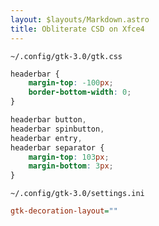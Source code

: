 ```yaml
---
layout: $layouts/Markdown.astro
title: Obliterate CSD on Xfce4
---
```


`~/.config/gtk-3.0/gtk.css`

```css
headerbar {
	margin-top: -100px;
	border-bottom-width: 0;
}

headerbar button,
headerbar spinbutton,
headerbar entry,
headerbar separator {
	margin-top: 103px;
	margin-bottom: 3px;
}
```

`~/.config/gtk-3.0/settings.ini`

```ini
gtk-decoration-layout=""
```
